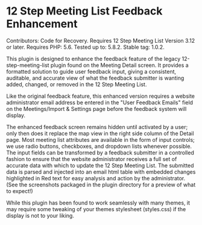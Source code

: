 # 12 Step Meeting List Feedback Enhancement

Contributors: Code for Recovery.
Requires 12 Step Meeting List Version 3.12 or later.
Requires PHP: 5.6.
Tested up to: 5.8.2.
Stable tag: 1.0.2.


This plugin is designed to enhance the feedback feature of the legacy 12-step-meeting-list plugin found on the Meeting Detail screen. It provides a formatted solution to guide user feedback input, giving a consistent, auditable, and accurate view of what the feedback submitter is wanting added, changed, or removed in the 12 Step Meeting List.

Like the original feedback feature, this enhanced version requires a website administrator email address be entered in the "User Feedback Emails" field on the Meetings/Import & Settings page before the feedback system will display.

The enhanced feedback screen remains hidden until activated by a user; only then does it replace the map view in the right side column of the Detail page. Most meeting list attributes are available in the form of input controls; we use radio buttons, checkboxes, and dropdown lists whenever possible. The input fields can be transformed by a feedback submitter in a controlled fashion to ensure that the website administrator receives a full set of accurate data with which to update the 12 Step Meeting List. The submitted data is parsed and injected into an email html table with embedded changes highlighted in Red text for easy analysis and action by the administrator. (See the screenshots packaged in the plugin directory for a preview of what to expect!)

While this plugin has been found to work seamlessly with many themes, it may require some tweaking of your themes stylesheet (styles.css) if the display is not to your liking.
